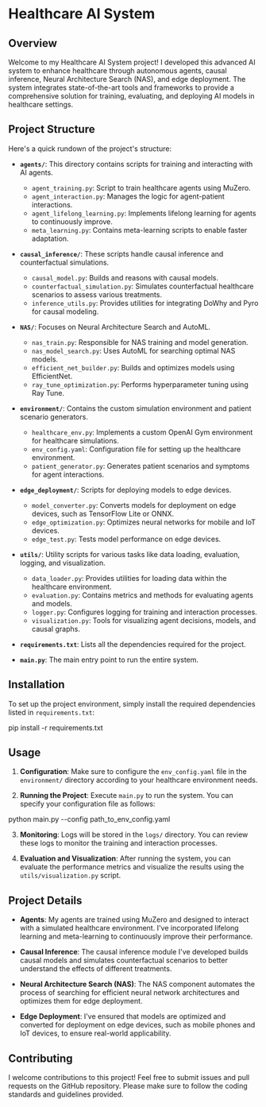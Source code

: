 # Healthcare AI System

## Overview

Welcome to my Healthcare AI System project! I developed this advanced AI system to enhance healthcare through autonomous agents, causal inference, Neural Architecture Search (NAS), and edge deployment. The system integrates state-of-the-art tools and frameworks to provide a comprehensive solution for training, evaluating, and deploying AI models in healthcare settings.

## Project Structure

Here's a quick rundown of the project's structure:

- **`agents/`**: This directory contains scripts for training and interacting with AI agents.
  - `agent_training.py`: Script to train healthcare agents using MuZero.
  - `agent_interaction.py`: Manages the logic for agent-patient interactions.
  - `agent_lifelong_learning.py`: Implements lifelong learning for agents to continuously improve.
  - `meta_learning.py`: Contains meta-learning scripts to enable faster adaptation.

- **`causal_inference/`**: These scripts handle causal inference and counterfactual simulations.
  - `causal_model.py`: Builds and reasons with causal models.
  - `counterfactual_simulation.py`: Simulates counterfactual healthcare scenarios to assess various treatments.
  - `inference_utils.py`: Provides utilities for integrating DoWhy and Pyro for causal modeling.

- **`NAS/`**: Focuses on Neural Architecture Search and AutoML.
  - `nas_train.py`: Responsible for NAS training and model generation.
  - `nas_model_search.py`: Uses AutoML for searching optimal NAS models.
  - `efficient_net_builder.py`: Builds and optimizes models using EfficientNet.
  - `ray_tune_optimization.py`: Performs hyperparameter tuning using Ray Tune.

- **`environment/`**: Contains the custom simulation environment and patient scenario generators.
  - `healthcare_env.py`: Implements a custom OpenAI Gym environment for healthcare simulations.
  - `env_config.yaml`: Configuration file for setting up the healthcare environment.
  - `patient_generator.py`: Generates patient scenarios and symptoms for agent interactions.

- **`edge_deployment/`**: Scripts for deploying models to edge devices.
  - `model_converter.py`: Converts models for deployment on edge devices, such as TensorFlow Lite or ONNX.
  - `edge_optimization.py`: Optimizes neural networks for mobile and IoT devices.
  - `edge_test.py`: Tests model performance on edge devices.

- **`utils/`**: Utility scripts for various tasks like data loading, evaluation, logging, and visualization.
  - `data_loader.py`: Provides utilities for loading data within the healthcare environment.
  - `evaluation.py`: Contains metrics and methods for evaluating agents and models.
  - `logger.py`: Configures logging for training and interaction processes.
  - `visualization.py`: Tools for visualizing agent decisions, models, and causal graphs.

- **`requirements.txt`**: Lists all the dependencies required for the project.

- **`main.py`**: The main entry point to run the entire system.

## Installation

To set up the project environment, simply install the required dependencies listed in `requirements.txt`:

pip install -r requirements.txt

## Usage

1. **Configuration**: Make sure to configure the `env_config.yaml` file in the `environment/` directory according to your healthcare environment needs.

2. **Running the Project**: Execute `main.py` to run the system. You can specify your configuration file as follows:

python main.py --config path_to_env_config.yaml

3. **Monitoring**: Logs will be stored in the `logs/` directory. You can review these logs to monitor the training and interaction processes.

4. **Evaluation and Visualization**: After running the system, you can evaluate the performance metrics and visualize the results using the `utils/visualization.py` script.

## Project Details

- **Agents**: My agents are trained using MuZero and designed to interact with a simulated healthcare environment. I've incorporated lifelong learning and meta-learning to continuously improve their performance.

- **Causal Inference**: The causal inference module I've developed builds causal models and simulates counterfactual scenarios to better understand the effects of different treatments.

- **Neural Architecture Search (NAS)**: The NAS component automates the process of searching for efficient neural network architectures and optimizes them for edge deployment.

- **Edge Deployment**: I've ensured that models are optimized and converted for deployment on edge devices, such as mobile phones and IoT devices, to ensure real-world applicability.

## Contributing

I welcome contributions to this project! Feel free to submit issues and pull requests on the GitHub repository. Please make sure to follow the coding standards and guidelines provided.

